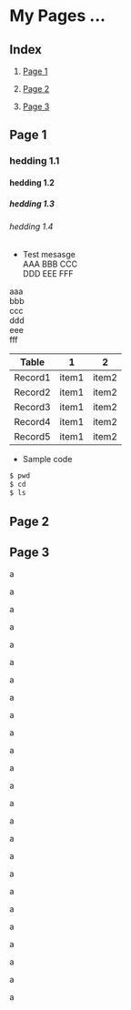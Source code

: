 # My Pages ...

## Index

1. [Page 1](#Page_1)

1. [Page 2](#Page_2)

1. [Page 3](#Page_3)

## <a id="Page_1"></a>Page 1
### hedding 1.1
#### hedding 1.2
##### hedding 1.3
###### hedding 1.4

- Test mesasge  
AAA  BBB  CCC  
DDD  EEE  FFF

aaa<br>bbb<br>ccc<br>
ddd<br>eee<br>fff<br>

| Table | 1 | 2 |
|:---:|:---:|:---:|
| Record1 | item1 | item2 |
| Record2 | item1 | item2 |
| Record3 | item1 | item2 |
| Record4 | item1 | item2 |
| Record5 | item1 | item2 |

- Sample code
```sh
$ pwd
$ cd
$ ls
```
## <a id="Page_2"></a>Page 2

## <a id="Page_3"></a>Page 3

a

a

a

a

a

a

a

a

a

a

a

a

a

a

a

a

a

a

a

a

a

a

a

a

a

